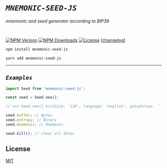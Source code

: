 # **_`MNEMONIC-SEED-JS`_**

_mnemonic and seed generator according to BIP39_

<br>

[![NPM Version][npm-image]][npm-url]
[![NPM Downloads][downloads-image]][downloads-url]
[![License][license-image]][license-url]
[[changelog]](CHANGELOG.md)

```bash
npm install mnemonic-seed-js
```

```bash
yarn add mnemonic-seed-js
```

---

## **_`Examples`_**

```typescript
import Seed from 'mnemonic-seed-js';

const seed = Seed.new();

// === Seed.new({ bitsSize: '128', language: 'english', passphrase: '' });
```

```typescript
seed.buffer; // Bytes
seed.entropy; // Binary
seed.mnemonic; // Mnemonic

seed.kill(); // clear all datas
```

## **License**<br>

[MIT](LICENSE)

[npm-image]: https://img.shields.io/npm/v/mnemonic-seed-js.svg
[npm-url]: https://npmjs.org/package/mnemonic-seed-js
[downloads-image]: https://img.shields.io/npm/dm/mnemonic-seed-js.svg
[downloads-url]: https://npmcharts.com/compare/mnemonic-seed-js?minimal=true
[license-url]: https://opensource.org/licenses/MIT
[license-image]: https://img.shields.io/npm/l/mnemonic-seed-js
